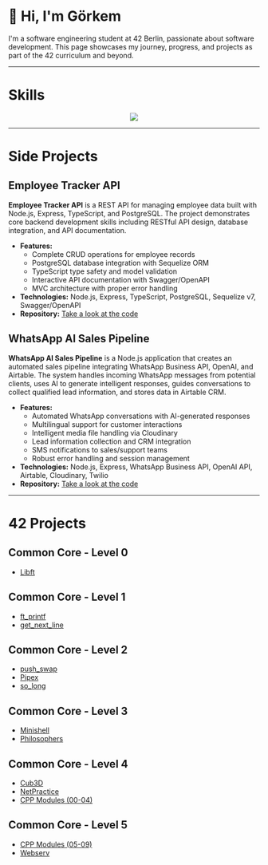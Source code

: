 # 👋 Hi, I'm Görkem  

I'm a software engineering student at 42 Berlin, passionate about software development. This page showcases my journey, progress, and projects as part of the 42 curriculum and beyond.

---

# Skills
<p align="center">
  <a href="https://skillicons.dev">
    <img src="https://skillicons.dev/icons?i=ableton,bash,c,cpp,css,html,npm,docker,node,js,ts,linux,py,postgres,ubuntu" />
  </a>
</p>

---

# Side Projects

## Employee Tracker API
**Employee Tracker API** is a REST API for managing employee data built with Node.js, Express, TypeScript, and PostgreSQL. The project demonstrates core backend development skills including RESTful API design, database integration, and API documentation.
- **Features:**
  - Complete CRUD operations for employee records
  - PostgreSQL database integration with Sequelize ORM
  - TypeScript type safety and model validation
  - Interactive API documentation with Swagger/OpenAPI
  - MVC architecture with proper error handling
- **Technologies:** Node.js, Express, TypeScript, PostgreSQL, Sequelize v7, Swagger/OpenAPI
- **Repository:** [Take a look at the code](https://github.com/korberlin/employee-tracker-api)

## WhatsApp AI Sales Pipeline
**WhatsApp AI Sales Pipeline** is a Node.js application that creates an automated sales pipeline integrating WhatsApp Business API, OpenAI, and Airtable. The system handles incoming WhatsApp messages from potential clients, uses AI to generate intelligent responses, guides conversations to collect qualified lead information, and stores data in Airtable CRM.
- **Features:**
  - Automated WhatsApp conversations with AI-generated responses
  - Multilingual support for customer interactions
  - Intelligent media file handling via Cloudinary
  - Lead information collection and CRM integration
  - SMS notifications to sales/support teams
  - Robust error handling and session management
- **Technologies:** Node.js, Express, WhatsApp Business API, OpenAI API, Airtable, Cloudinary, Twilio
- **Repository:** [Take a look at the code](https://github.com/korberlin/WhatsApp-AI-Sales-Pipeline)

---

# 42 Projects

## Common Core - Level 0
- [Libft](https://github.com/korberlin/libft)

## Common Core - Level 1
- [ft_printf](https://github.com/korberlin/ft_printf)
- [get_next_line](https://github.com/korberlin/get_next_line)

## Common Core - Level 2
- [push_swap](https://github.com/korberlin/push_swap)
- [Pipex](https://github.com/korberlin/pipex)
- [so_long](https://github.com/korberlin/so_long)

## Common Core - Level 3
- [Minishell](https://github.com/korberlin/minishell)
- [Philosophers](https://github.com/korberlin/philosophers)

## Common Core - Level 4
- [Cub3D](https://github.com/korberlin/cub3d)
- [NetPractice](https://github.com/korberlin/NetPractice)
- [CPP Modules (00-04)](https://github.com/korberlin/CPP00-04)

## Common Core - Level 5
- [CPP Modules (05-09)](https://github.com/korberlin/CPP05-09)
- [Webserv](https://github.com/korberlin/webserv)
